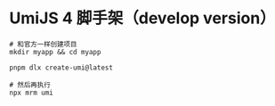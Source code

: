# UmiJS 4 脚手架（develop version）

```shell
# 和官方一样创建项目
mkdir myapp && cd myapp

pnpm dlx create-umi@latest

# 然后再执行
npx mrm umi
```
